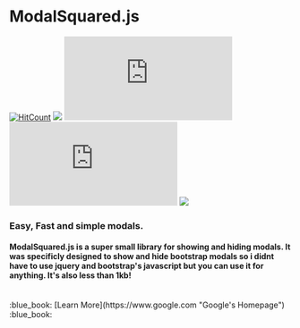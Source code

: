 # ModalSquared.js
[![HitCount](http://hits.dwyl.com/maxall4/ModalSquaredjs.svg)](http://hits.dwyl.com/maxall4/ModalSquaredjs)
![](https://img.shields.io/npm/dw/modalsquared)
![](https://img.shields.io/github/size/maxall41/ModalSquared.js/ModalSquared.js)
![](https://img.shields.io/github/license/maxall41/ModalSquared.js)
![](portfolio.gif)
### Easy, Fast and simple modals.
#### ModalSquared.js is a super small library for showing and hiding modals. It was specificly designed to show and hide bootstrap modals so i didnt have to use jquery and bootstrap's javascript but you can use it for anything. It's also less than 1kb!
<br />
:blue_book:
[Learn More](https://www.google.com "Google's Homepage")
:blue_book:
